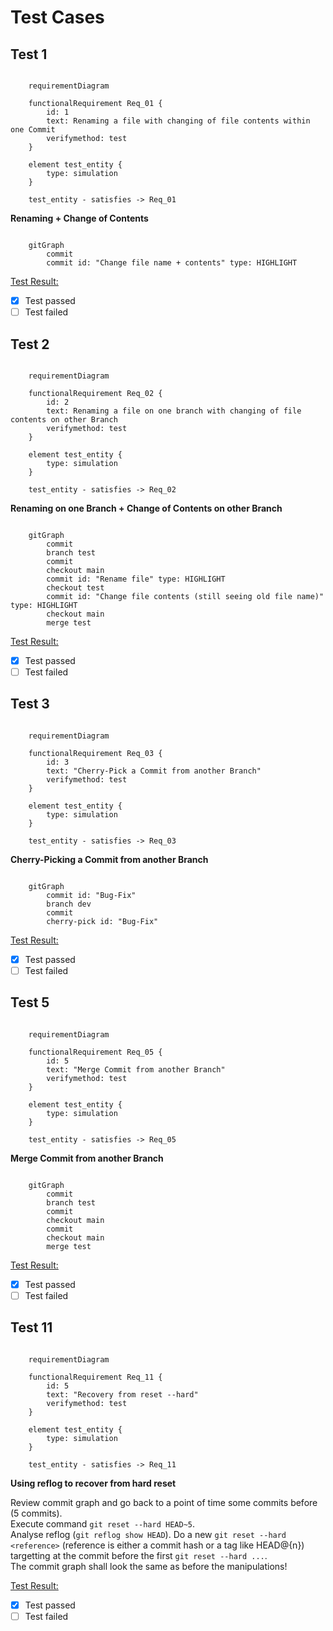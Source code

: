 # Test Cases

## Test 1

```mermaid

    requirementDiagram

    functionalRequirement Req_01 {
        id: 1
        text: Renaming a file with changing of file contents within one Commit
        verifymethod: test
    }

    element test_entity {
        type: simulation
    }

    test_entity - satisfies -> Req_01
```

**Renaming + Change of Contents**

```mermaid

    gitGraph
        commit
        commit id: "Change file name + contents" type: HIGHLIGHT
```

<ins>Test Result:</ins>

- [x] Test passed
- [ ] Test failed

## Test 2

```mermaid

    requirementDiagram

    functionalRequirement Req_02 {
        id: 2
        text: Renaming a file on one branch with changing of file contents on other Branch
        verifymethod: test
    }

    element test_entity {
        type: simulation
    }

    test_entity - satisfies -> Req_02
```

**Renaming on one Branch + Change of Contents on other Branch**

```mermaid

    gitGraph
        commit
        branch test
        commit
        checkout main
        commit id: "Rename file" type: HIGHLIGHT
        checkout test
        commit id: "Change file contents (still seeing old file name)" type: HIGHLIGHT
        checkout main
        merge test
```

<ins>Test Result:</ins>

- [x] Test passed
- [ ] Test failed

## Test 3

```mermaid

    requirementDiagram

    functionalRequirement Req_03 {
        id: 3
        text: "Cherry-Pick a Commit from another Branch"
        verifymethod: test
    }

    element test_entity {
        type: simulation
    }

    test_entity - satisfies -> Req_03
```

**Cherry-Picking a Commit from another Branch**

```mermaid

    gitGraph
        commit id: "Bug-Fix"
        branch dev
        commit
        cherry-pick id: "Bug-Fix"
```

<ins>Test Result:</ins>

- [x] Test passed
- [ ] Test failed

## Test 5

```mermaid

    requirementDiagram

    functionalRequirement Req_05 {
        id: 5
        text: "Merge Commit from another Branch"
        verifymethod: test
    }

    element test_entity {
        type: simulation
    }

    test_entity - satisfies -> Req_05
```

**Merge Commit from another Branch**

```mermaid

    gitGraph
        commit
        branch test
        commit
        checkout main
        commit
        checkout main
        merge test
```

<ins>Test Result:</ins>

- [x] Test passed
- [ ] Test failed

## Test 11

```mermaid

    requirementDiagram

    functionalRequirement Req_11 {
        id: 5
        text: "Recovery from reset --hard"
        verifymethod: test
    }

    element test_entity {
        type: simulation
    }

    test_entity - satisfies -> Req_11
```

**Using reflog to recover from hard reset**

Review commit graph and go back to a point of time some commits before (5 commits).<br />
Execute command `git reset --hard HEAD~5`.<br />
Analyse reflog (`git reflog show HEAD`). Do a new `git reset --hard <reference>` (reference is either a commit hash or a tag like HEAD@{n}) targetting at the commit before the first `git reset --hard ...`.<br />
The commit graph shall look the same as before the manipulations!


<ins>Test Result:</ins>

- [x] Test passed
- [ ] Test failed
